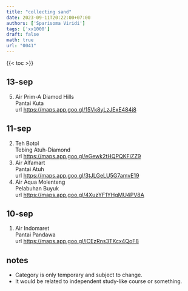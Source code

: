 ```yaml
---
title: "collecting sand"
date: 2023-09-11T20:22:00+07:00
authors: ['Sparisoma Viridi']
tags: ['xx1000']
draft: false
math: true
url: "0041"
---
```

{{< toc >}}

## 13-sep
5. Air Prim-A Diamod Hills \
  Pantai Kuta \
  url https://maps.app.goo.gl/15Vk8yLzJExE484j8


## 11-sep
2. Teh Botol \
  Tebing Atuh-Diamond \
  url https://maps.app.goo.gl/eGewk2tHQPQKFiZZ9
3. Air Alfamart \
  Pantai Atuh \
  url https://maps.app.goo.gl/3tJLGeLU5G7amvE19
4. Air Aqua Molenteng \
  Pelabuhan Buyuk \
  url https://maps.app.goo.gl/4XuzYF1YHgMU4PV8A


## 10-sep
1. Air Indomaret \
  Pantai Pandawa \
  url https://maps.app.goo.gl/iCEzRns3TKcx4QoF8


## notes
+ Category is only temporary and subject to change.
+ It would be related to independent study-like course or something.